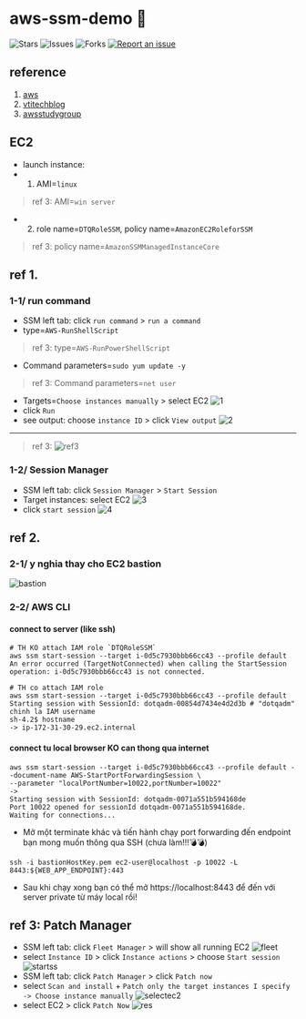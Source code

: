 # aws-ssm-demo 🐳

![Stars](https://img.shields.io/github/stars/tquangdo/aws-ssm-demo?color=f05340)
![Issues](https://img.shields.io/github/issues/tquangdo/aws-ssm-demo?color=f05340)
![Forks](https://img.shields.io/github/forks/tquangdo/aws-ssm-demo?color=f05340)
[![Report an issue](https://img.shields.io/badge/Support-Issues-green)](https://github.com/tquangdo/aws-ssm-demo/issues/new)

## reference
1. [aws](https://aws.amazon.com/getting-started/hands-on/remotely-run-commands-ec2-instance-systems-manager/)
2. [vtitechblog](https://vtitech.vn/connect-den-private-server-thong-qua-session-manager/)
3. [awsstudygroup](https://000031.awsstudygroup.com/vi/)

## EC2
- launch instance:
- 1. AMI=`linux`
> ref 3: AMI=`win server`
- 2. role name=`DTQRoleSSM`, policy name=`AmazonEC2RoleforSSM`
> ref 3: policy name=`AmazonSSMManagedInstanceCore`

## ref 1.
### 1-1/ run command
- SSM left tab: click `run command` > `run a command`
- type=`AWS-RunShellScript`
> ref 3: type=`AWS-RunPowerShellScript`
- Command parameters=`sudo yum update -y`
> ref 3: Command parameters=`net user`
- Targets=`Choose instances manually` > select EC2
![1](screenshots/1.png)
- click `Run`
- see output: choose `instance ID` > click `View output`
![2](screenshots/2.png)
---
> ref 3:
![ref3](screenshots/ref3.png)
### 1-2/ Session Manager
- SSM left tab: click `Session Manager` > `Start Session`
- Target instances: select EC2
![3](screenshots/3.png)
- click `start session`
![4](screenshots/4.png)

## ref 2.
### 2-1/ y nghia thay cho EC2 bastion
![bastion](screenshots/bastion.png)
### 2-2/ AWS CLI
#### connect to server (like ssh)
```shell
# TH KO attach IAM role `DTQRoleSSM`
aws ssm start-session --target i-0d5c7930bbb66cc43 --profile default
An error occurred (TargetNotConnected) when calling the StartSession operation: i-0d5c7930bbb66cc43 is not connected.

# TH co attach IAM role
aws ssm start-session --target i-0d5c7930bbb66cc43 --profile default
Starting session with SessionId: dotqadm-00854d7434e4d2d3b # "dotqadm" chinh la IAM username
sh-4.2$ hostname
-> ip-172-31-30-29.ec2.internal
```
#### connect tu local browser KO can thong qua internet
```shell
aws ssm start-session --target i-0d5c7930bbb66cc43 --profile default --document-name AWS-StartPortForwardingSession \
--parameter "localPortNumber=10022,portNumber=10022"
->
Starting session with SessionId: dotqadm-0071a551b594168de
Port 10022 opened for sessionId dotqadm-0071a551b594168de.
Waiting for connections...
```
- Mở một terminate khác và tiến hành chạy port forwarding đến endpoint bạn mong muốn thông qua SSH (chưa làm!!!💣💣)
```shell
ssh -i bastionHostKey.pem ec2-user@localhost -p 10022 -L 8443:${WEB_APP_ENDPOINT}:443
```
- Sau khi chạy xong bạn có thể mở https://localhost:8443 để đến với server private từ máy local rồi!

## ref 3: Patch Manager
- SSM left tab: click `Fleet Manager` > will show all running EC2
![fleet](screenshots/fleet.png)
- select `Instance ID` > click `Instance actions` > choose `Start session`
![startss](screenshots/startss.png)
- SSM left tab: click `Patch Manager` > click `Patch now`
- select `Scan and install` + `Patch only the target instances I specify -> Choose instance manually`
![selectec2](screenshots/selectec2.png)
- select EC2 > click `Patch Now`
![res](screenshots/res.png)
